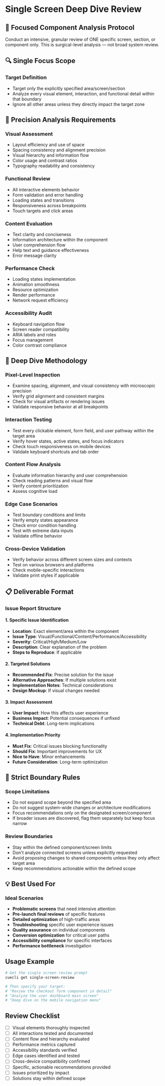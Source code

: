 # Single Screen Deep Dive Review

## 🎯 Focused Component Analysis Protocol

Conduct an intensive, granular review of ONE specific screen, section, or component only. This is surgical-level analysis — not broad system review.

## 🔍 Single Focus Scope

### Target Definition
- Target only the explicitly specified area/screen/section
- Analyze every visual element, interaction, and functional detail within that boundary
- Ignore all other areas unless they directly impact the target zone

## 📐 Precision Analysis Requirements

### Visual Assessment
- Layout efficiency and use of space
- Spacing consistency and alignment precision
- Visual hierarchy and information flow
- Color usage and contrast ratios
- Typography readability and consistency

### Functional Review
- All interactive elements behavior
- Form validation and error handling
- Loading states and transitions
- Responsiveness across breakpoints
- Touch targets and click areas

### Content Evaluation
- Text clarity and conciseness
- Information architecture within the component
- User comprehension flow
- Help text and guidance effectiveness
- Error message clarity

### Performance Check
- Loading states implementation
- Animation smoothness
- Resource optimization
- Render performance
- Network request efficiency

### Accessibility Audit
- Keyboard navigation flow
- Screen reader compatibility
- ARIA labels and roles
- Focus management
- Color contrast compliance

## 🎯 Deep Dive Methodology

### Pixel-Level Inspection
- Examine spacing, alignment, and visual consistency with microscopic precision
- Verify grid alignment and consistent margins
- Check for visual artifacts or rendering issues
- Validate responsive behavior at all breakpoints

### Interaction Testing
- Test every clickable element, form field, and user pathway within the target area
- Verify hover states, active states, and focus indicators
- Check touch responsiveness on mobile devices
- Validate keyboard shortcuts and tab order

### Content Flow Analysis
- Evaluate information hierarchy and user comprehension
- Check reading patterns and visual flow
- Verify content prioritization
- Assess cognitive load

### Edge Case Scenarios
- Test boundary conditions and limits
- Verify empty states appearance
- Check error condition handling
- Test with extreme data inputs
- Validate offline behavior

### Cross-Device Validation
- Verify behavior across different screen sizes and contexts
- Test on various browsers and platforms
- Check mobile-specific interactions
- Validate print styles if applicable

## 📋 Deliverable Format

### Issue Report Structure

#### 1. Specific Issue Identification
- **Location**: Exact element/area within the component
- **Issue Type**: Visual/Functional/Content/Performance/Accessibility
- **Severity**: Critical/High/Medium/Low
- **Description**: Clear explanation of the problem
- **Steps to Reproduce**: If applicable

#### 2. Targeted Solutions
- **Recommended Fix**: Precise solution for the issue
- **Alternative Approaches**: If multiple solutions exist
- **Implementation Notes**: Technical considerations
- **Design Mockup**: If visual changes needed

#### 3. Impact Assessment
- **User Impact**: How this affects user experience
- **Business Impact**: Potential consequences if unfixed
- **Technical Debt**: Long-term implications

#### 4. Implementation Priority
- **Must Fix**: Critical issues blocking functionality
- **Should Fix**: Important improvements for UX
- **Nice to Have**: Minor enhancements
- **Future Consideration**: Long-term optimization

## 🚫 Strict Boundary Rules

### Scope Limitations
- Do not expand scope beyond the specified area
- Do not suggest system-wide changes or architecture modifications
- Focus recommendations only on the designated screen/component
- If broader issues are discovered, flag them separately but keep focus narrow

### Review Boundaries
- Stay within the defined component/screen limits
- Don't analyze connected screens unless explicitly requested
- Avoid proposing changes to shared components unless they only affect target area
- Keep recommendations actionable within the defined scope

## 💡 Best Used For

### Ideal Scenarios
- **Problematic screens** that need intensive attention
- **Pre-launch final reviews** of specific features
- **Detailed optimization** of high-traffic areas
- **Troubleshooting** specific user experience issues
- **Quality assurance** on individual components
- **Conversion optimization** for critical user paths
- **Accessibility compliance** for specific interfaces
- **Performance bottleneck** investigation

## Usage Example

```bash
# Get the single screen review prompt
cuecli get single-screen-review

# Then specify your target:
# "Review the checkout form component in detail"
# "Analyze the user dashboard main screen"
# "Deep dive on the mobile navigation menu"
```

## Review Checklist

- [ ] Visual elements thoroughly inspected
- [ ] All interactions tested and documented
- [ ] Content flow and hierarchy evaluated
- [ ] Performance metrics captured
- [ ] Accessibility standards verified
- [ ] Edge cases identified and tested
- [ ] Cross-device compatibility confirmed
- [ ] Specific, actionable recommendations provided
- [ ] Issues prioritized by impact
- [ ] Solutions stay within defined scope